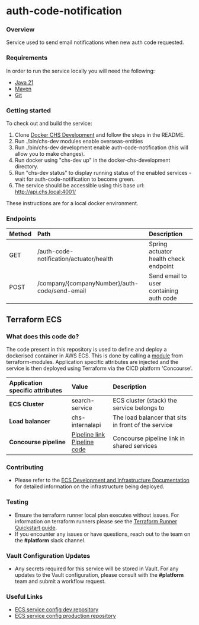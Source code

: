 # auth-code-notification

### Overview
Service used to send email notifications when new auth code requested.

### Requirements
In order to run the service locally you will need the following:
- [Java 21](https://www.oracle.com/java/technologies/downloads/#java21)
- [Maven](https://maven.apache.org/download.cgi)
- [Git](https://git-scm.com/downloads)

### Getting started
To check out and build the service:
1. Clone [Docker CHS Development](https://github.com/companieshouse/docker-chs-development) and follow the steps in the README.
2. Run ./bin/chs-dev modules enable overseas-entities
3. Run ./bin/chs-dev development enable auth-code-notification (this will allow you to make changes).
4. Run docker using "chs-dev up" in the docker-chs-development directory.
5. Run "chs-dev status" to display running status of the enabled services - wait for auth-code-notification to become green.
6. The service should be accessible using this base url: http://api.chs.local:4001/

These instructions are for a local docker environment.

### Endpoints

| Method | Path                                          | Description                             |
|:-------|:----------------------------------------------|:----------------------------------------|
| GET    | /auth-code-notification/actuator/health       | Spring actuator health check endpoint   |
| POST   | /company/{companyNumber}/auth-code/send-email | Send email to user containing auth code |

## Terraform ECS

### What does this code do?

The code present in this repository is used to define and deploy a dockerised container in AWS ECS.
This is done by calling a [module](https://github.com/companieshouse/terraform-modules/tree/main/aws/ecs) from terraform-modules. Application specific attributes are injected and the service is then deployed using Terraform via the CICD platform 'Concourse'.


Application specific attributes | Value                                | Description
:---------|:-----------------------------------------------------------------------------|:-----------
**ECS Cluster**        |search-service                                     | ECS cluster (stack) the service belongs to
**Load balancer**      |chs-internalapi                                           | The load balancer that sits in front of the service
**Concourse pipeline**     |[Pipeline link](https://ci-platform.companieshouse.gov.uk/teams/team-development/pipelines/auth-code-notification) <br> [Pipeline code](https://github.com/companieshouse/ci-pipelines/blob/master/pipelines/ssplatform/team-development/auth-code-notification)                                  | Concourse pipeline link in shared services


### Contributing
- Please refer to the [ECS Development and Infrastructure Documentation](https://companieshouse.atlassian.net/wiki/spaces/DEVOPS/pages/4390649858/Copy+of+ECS+Development+and+Infrastructure+Documentation+Updated) for detailed information on the infrastructure being deployed.

### Testing
- Ensure the terraform runner local plan executes without issues. For information on terraform runners please see the [Terraform Runner Quickstart guide](https://companieshouse.atlassian.net/wiki/spaces/DEVOPS/pages/1694236886/Terraform+Runner+Quickstart).
- If you encounter any issues or have questions, reach out to the team on the **#platform** slack channel.

### Vault Configuration Updates
- Any secrets required for this service will be stored in Vault. For any updates to the Vault configuration, please consult with the **#platform** team and submit a workflow request.

### Useful Links
- [ECS service config dev repository](https://github.com/companieshouse/ecs-service-configs-dev)
- [ECS service config production repository](https://github.com/companieshouse/ecs-service-configs-production)